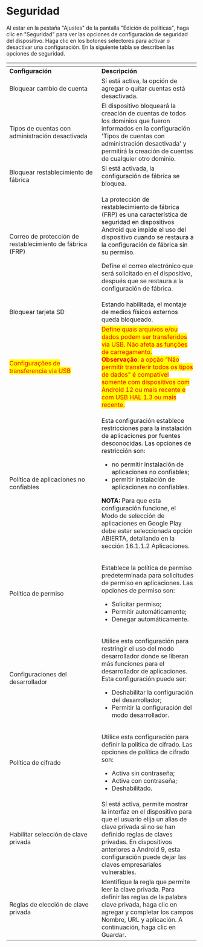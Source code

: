 # Seguridad

Al estar en la pestaña "Ajustes" de la pantalla "Edición de políticas", haga clic en "Seguridad" para ver las opciones de configuración de seguridad del dispositivo. Haga clic en los botones selectores para activar o desactivar una configuración. En la siguiente tabla se describen las opciones de seguridad.

<table data-header-hidden><thead><tr><th width="228"></th><th></th></tr></thead><tbody><tr><td><strong>Configuración</strong></td><td><strong>Descripción</strong></td></tr><tr><td>Bloquear cambio de cuenta</td><td>Sí está activa, la opción de agregar o quitar cuentas está desactivada.</td></tr><tr><td>Tipos de cuentas con administración desactivada</td><td>El dispositivo bloqueará la creación de cuentas de todos los dominios que fueron informados en la configuración 'Tipos de cuentas con administración desactivada' y permitirá la creación de cuentas de cualquier otro dominio.</td></tr><tr><td>Bloquear restablecimiento de fábrica</td><td>Si está activada, la configuración de fábrica se bloquea.</td></tr><tr><td>Correo de protección de restablecimiento de fábrica (FRP)</td><td><p>La protección de restablecimiento de fábrica (FRP) es una característica de seguridad en dispositivos Android que impide el uso del dispositivo cuando se restaura a la configuración de fábrica sin su permiso. </p><p>Define el correo electrónico que será solicitado en el dispositivo, después que se restaura a la configuración de fábrica.</p></td></tr><tr><td>Bloquear tarjeta SD</td><td>Estando habilitada, el montaje de medios físicos externos queda bloqueado.</td></tr><tr><td><mark style="color:red;">Configurações de transferencia via USB</mark></td><td><mark style="color:red;">Define quais arquivos e/ou dados podem ser transferidos via USB. Não afeta as funções de carregamento.</mark> <br><mark style="color:red;"><strong>Observação</strong>: a opção “Não permitir transferir todos os tipos de dados" é compatível somente com dispositivos com Android 12 ou mais recente e com USB HAL 1.3 ou mais recente.</mark></td></tr><tr><td>Política de aplicaciones no confiables</td><td><p>Esta configuración establece restricciones para la instalación de aplicaciones por fuentes desconocidas. Las opciones de restricción son:</p><ul><li>no permitir instalación de aplicaciones no confiables;</li><li>permitir instalación de aplicaciones no confiables.</li></ul><p><strong>NOTA:</strong> Para que esta configuración funcione, el Modo de selección de aplicaciones en Google Play debe estar seleccionada opción ABIERTA, detallando en la sección 16.1.1.2 Aplicaciones.</p></td></tr><tr><td>Política de permiso</td><td><p>Establece la política de permiso predeterminada para solicitudes de permiso en aplicaciones. Las opciones de permiso son:</p><ul><li>Solicitar permiso;</li><li>Permitir automáticamente;</li><li>Denegar automáticamente.</li></ul></td></tr><tr><td>Configuraciones del desarrollador</td><td><p>Utilice esta configuración para restringir el uso del modo desarrollador donde se liberan más funciones para el desarrollador de aplicaciones. Esta configuración puede ser:</p><ul><li>Deshabilitar la configuración del desarrollador;</li><li>Permitir la configuración del modo desarrollador.</li></ul></td></tr><tr><td>Política de cifrado</td><td><p>Utilice esta configuración para definir la política de cifrado. Las opciones de política de cifrado son:</p><ul><li>Activa sin contraseña;</li><li>Activa con contraseña;</li><li>Deshabilitado.</li></ul></td></tr><tr><td>Habilitar selección de clave privada</td><td>Sí está activa, permite mostrar la interfaz en el dispositivo para que el usuario elija un alias de clave privada si no se han definido reglas de claves privadas. En dispositivos anteriores a Android 9, esta configuración puede dejar las claves empresariales vulnerables.</td></tr><tr><td>Reglas de elección de clave privada</td><td>Identifique la regla que permite leer la clave privada. Para definir las reglas de la palabra clave privada, haga clic en agregar y completar los campos Nombre, URL y aplicación. A continuación, haga clic en Guardar.</td></tr></tbody></table>
